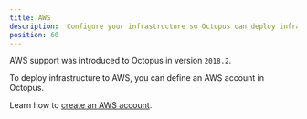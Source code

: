 ```yaml
---
title: AWS
description:  Configure your infrastructure so Octopus can deploy infrastructure to AWS and run scripts against the AWS CLI.
position: 60
---
```


AWS support was introduced to Octopus in version `2018.2`.

To deploy infrastructure to AWS, you can define an AWS account in Octopus.

Learn how to [create an AWS account](/docs/infrastructure/aws/creating-an-aws-account/index.md).
